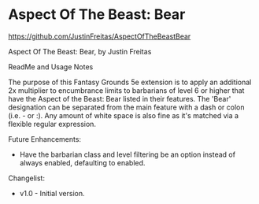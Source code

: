 # Aspect Of The Beast: Bear

https://github.com/JustinFreitas/AspectOfTheBeastBear

Aspect Of The Beast: Bear, by Justin Freitas

ReadMe and Usage Notes

The purpose of this Fantasy Grounds 5e extension is to apply an additional 2x multiplier to encumbrance limits to barbarians of level 6 or higher that have the Aspect of the Beast: Bear listed in their features.  The 'Bear' designation can be separated from the main feature with a dash or colon (i.e. - or :).  Any amount of white space is also fine as it's matched via a flexible regular expression.

Future Enhancements:
- Have the barbarian class and level filtering be an option instead of always enabled, defaulting to enabled.

Changelist:
- v1.0 - Initial version.